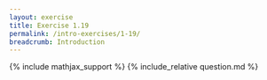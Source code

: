 ```yaml
---
layout: exercise
title: Exercise 1.19
permalink: /intro-exercises/1-19/
breadcrumb: Introduction
---
```


{% include mathjax_support %}
{% include_relative question.md %}
